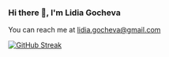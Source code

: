 ### Hi there 👋, I'm Lidia Gocheva

You can reach me at lidia.gocheva@gmail.com



[![GitHub Streak](http://github-readme-streak-stats.herokuapp.com?user=glidia&theme=midnight-purple&background=000000)](https://git.io/streak-stats)



